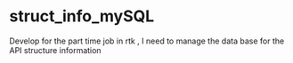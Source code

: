 # struct_info_mySQL
Develop for the part time job in rtk , I need to manage the data base for the API structure information
